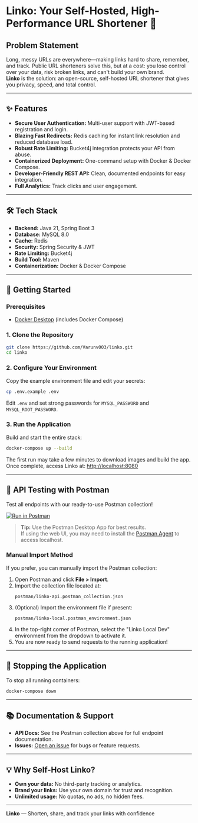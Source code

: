 # Linko: Your Self-Hosted, High-Performance URL Shortener 🚀

## Problem Statement

Long, messy URLs are everywhere—making links hard to share, remember, and track. Public URL shorteners solve this, but at a cost: you lose control over your data, risk broken links, and can't build your own brand.  
**Linko** is the solution: an open-source, self-hosted URL shortener that gives you privacy, speed, and total control.

---

## ✨ Features

- **Secure User Authentication:** Multi-user support with JWT-based registration and login.
- **Blazing Fast Redirects:** Redis caching for instant link resolution and reduced database load.
- **Robust Rate Limiting:** Bucket4j integration protects your API from abuse.
- **Containerized Deployment:** One-command setup with Docker & Docker Compose.
- **Developer-Friendly REST API:** Clean, documented endpoints for easy integration.
- **Full Analytics:** Track clicks and user engagement.

---

## 🛠️ Tech Stack

- **Backend:** Java 21, Spring Boot 3
- **Database:** MySQL 8.0
- **Cache:** Redis
- **Security:** Spring Security & JWT
- **Rate Limiting:** Bucket4j
- **Build Tool:** Maven
- **Containerization:** Docker & Docker Compose

---

## 🚀 Getting Started

### Prerequisites

- [Docker Desktop](https://www.docker.com/products/docker-desktop) (includes Docker Compose)

### 1. Clone the Repository

```sh
git clone https://github.com/Varunv003/linko.git
cd linko
```

### 2. Configure Your Environment

Copy the example environment file and edit your secrets:

```sh
cp .env.example .env
```

Edit `.env` and set strong passwords for `MYSQL_PASSWORD` and `MYSQL_ROOT_PASSWORD`.

### 3. Run the Application

Build and start the entire stack:

```sh
docker-compose up --build
```

The first run may take a few minutes to download images and build the app.  
Once complete, access Linko at: [http://localhost:8080](http://localhost:8080)

---

## 🧪 API Testing with Postman

Test all endpoints with our ready-to-use Postman collection!

[![Run in Postman](https://run.pstmn.io/button.svg)](https://www.postman.com/varun1-1613/workspace/linko-public/collection/32840967-98c252be-4ac2-46e0-baad-43b4d677de8e?action=share&creator=32840967)

> **Tip:** Use the Postman Desktop App for best results.  
> If using the web UI, you may need to install the [Postman Agent](https://www.postman.com/downloads/postman-agent/) to access localhost.

### Manual Import Method

If you prefer, you can manually import the Postman collection:

1. Open Postman and click **File > Import**.
2. Import the collection file located at:  
   ```
   postman/linko-api.postman_collection.json
   ```
3. (Optional) Import the environment file if present:  
   ```
   postman/linko-local.postman_environment.json
   ```
4. In the top-right corner of Postman, select the "Linko Local Dev" environment from the dropdown to activate it.
5. You are now ready to send requests to the running application!

---

## 🛑 Stopping the Application

To stop all running containers:

```sh
docker-compose down
```

---

## 📚 Documentation & Support

- **API Docs:** See the Postman collection above for full endpoint documentation.
- **Issues:** [Open an issue](https://github.com/Varunv003/linko/issues) for bugs or feature requests.

---

## 💡 Why Self-Host Linko?

- **Own your data:** No third-party tracking or analytics.
- **Brand your links:** Use your own domain for trust and recognition.
- **Unlimited usage:** No quotas, no ads, no hidden fees.

---

**Linko** — Shorten, share, and track your links with confidence

